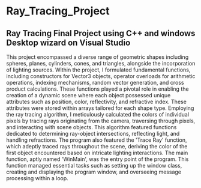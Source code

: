# Ray_Tracing_Project
## Ray Tracing Final Project using C++  and windows Desktop wizard on Visual Studio

This project encompassed a diverse range of geometric shapes including spheres, planes, cylinders, cones, and triangles, alongside the incorporation of lighting sources. Within the project, I formulated fundamental functions, including constructors for Vector3 objects, operator overloads for arithmetic operations, indexing mechanisms, random vector generation, and cross product calculations. These functions played a pivotal role in enabling the creation of a dynamic scene where each object possessed unique attributes such as position, color, reflectivity, and refractive index. These attributes were stored within arrays tailored for each shape type. Employing the ray tracing algorithm, I meticulously calculated the colors of individual pixels by tracing rays originating from the camera, traversing through pixels, and interacting with scene objects. This algorithm featured functions dedicated to determining ray-object intersections, reflecting light, and handling refractions. The program also featured the 'Trace Ray' function, which adeptly traced rays throughout the scene, deriving the color of the first object encountered based on intricate lighting interactions. The main function, aptly named 'WinMain', was the entry point of the program. This function managed essential tasks such as setting up the window class, creating and displaying the program window, and overseeing message processing within a loop.
